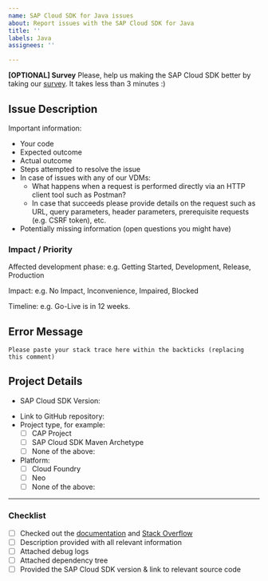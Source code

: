 ```yaml
---
name: SAP Cloud SDK for Java issues
about: Report issues with the SAP Cloud SDK for Java
title: ''
labels: Java
assignees: ''

---
```


<!--
Thank you for reporting an issue with the SAP Cloud SDK for Java. We prepared this issue template for you to help you with collecting and providing the necessary information.

Before you begin make sure you have checked out our list of [Frequently Debugged Problems](https://sap.github.io/cloud-sdk/docs/java/sdk-java-troubleshooting-frequent-problems) as well as having searched our tag on [Stack Overflow](https://stackoverflow.com/questions/tagged/sap-cloud-sdk).

_Please_ take the time to fill out the information in this template. In _almost all cases it is vital_ to get a quick understanding of the problem and find out what is going wrong. It really enables us to come back to you with meaningful help as fast as possible.

Be sure to remove **any confidential** information (examples: credentials or internal URLs) before publishing the issue on the internet.
-->

**[OPTIONAL] Survey**
Please, help us making the SAP Cloud SDK better by taking our [survey](https://sapinsights.eu.qualtrics.com/jfe/form/SV_0P69X6kJ0Pdxqbc). 
It takes less than 3 minutes :)


## Issue Description

<!--
Please provide a detailed description of your issue here. Use the points below as a guideline on what information might help us in answering your questions.
-->

Important information:

- Your code
- Expected outcome
- Actual outcome
- Steps attempted to resolve the issue
- In case of issues with any of our VDMs:
  - What happens when a request is performed directly via an HTTP client tool such as Postman?
  - In case that succeeds please provide details on the request such as URL, query parameters, header parameters, prerequisite requests (e.g. CSRF token), etc.
- Potentially missing information (open questions you might have)

### Impact / Priority

<!--
 Please briefly state how this issue impacts your project and what your timeline is.
 -->

Affected development phase: e.g. Getting Started, Development, Release, Production

Impact: e.g. No Impact, Inconvenience, Impaired, Blocked

Timeline: e.g. Go-Live is in 12 weeks.

## Error Message

```
Please paste your stack trace here within the backticks (replacing this comment)
```

<!-- Application Logs
Please make sure you [set your log level to debug](https://sap.github.io/cloud-sdk/docs/java/guides/logging-overview#configuring-logback) and attach the resulting log output as .txt or .log file to this issue. This is _very important_ as it usually gives a lot of information that is necessary to get to the root cause of an issue. Be sure to redact confidential information before posting.
-->

<!-- Maven Dependency Tree
Please attach the Maven dependency tree of your project. You can obtain that by running `mvn dependency:tree` on the command line. Kindly note that you could have several pom.xml files in your project. If so, please provide the dependency tree for the pom.xml of the root module and the module named `application` or `srv` that contains the application logic.
-->

## Project Details

<!--
Please provide as much information about your project as possible.
If you cannot share your project for confidentiality reasons, please consider providing a minimal working example https://en.wikipedia.org/w/index.php?title=Minimal_working_example&oldid=893866607
-->

- SAP Cloud SDK Version: <your SAP Cloud SDK version here>
<!-- The group id of the modules of the SAP Cloud SDK start with "com.sap.cloud.sdk" -->
- Link to GitHub repository: <your link here>
- Project type, for example:
  - [ ] CAP Project
  - [ ] SAP Cloud SDK Maven Archetype
  - [ ] None of the above:
- Platform:
  - [ ] Cloud Foundry
  - [ ] Neo
  - [ ] None of the above:

---

### Checklist

- [ ] Checked out the [documentation](https://sap.github.io/cloud-sdk/docs/java/sdk-java-troubleshooting-frequent-problems) and [Stack Overflow](https://stackoverflow.com/questions/tagged/sap-cloud-sdk)
- [ ] Description provided with all relevant information
- [ ] Attached debug logs
- [ ] Attached dependency tree
- [ ] Provided the SAP Cloud SDK version & link to relevant source code

